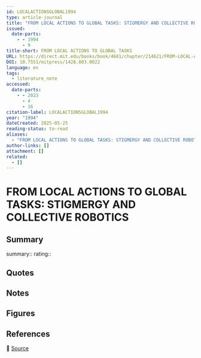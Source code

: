 ```yaml
---
id: LOCALACTIONSGLOBAL1994
type: article-journal
title: "FROM LOCAL ACTIONS TO GLOBAL TASKS: STIGMERGY AND COLLECTIVE ROBOTICS"
issued:
  date-parts:
    - - 1994
      - 9
title-short: FROM LOCAL ACTIONS TO GLOBAL TASKS
URL: https://direct.mit.edu/books/book/4681/chapter/214621/FROM-LOCAL-ACTIONS-TO-GLOBAL-TASKS-STIGMERGY-AND
DOI: 10.7551/mitpress/1428.003.0022
language: en
tags:
  - literature_note
accessed:
  date-parts:
    - - 2023
      - 4
      - 16
citation-label: LOCALACTIONSGLOBAL1994
year: "1994"
dateCreated: 2025-05-25
reading-status: to-read
aliases:
  - "FROM LOCAL ACTIONS TO GLOBAL TASKS: STIGMERGY AND COLLECTIVE ROBOTICS"
author-links: []
attachment: []
related:
  - []
---
```


# FROM LOCAL ACTIONS TO GLOBAL TASKS: STIGMERGY AND COLLECTIVE ROBOTICS

## Summary
summary::
rating::

## Quotes

## Notes

## Figures

## References

🔗 [Source](https://direct.mit.edu/books/book/4681/chapter/214621/FROM-LOCAL-ACTIONS-TO-GLOBAL-TASKS-STIGMERGY-AND)

